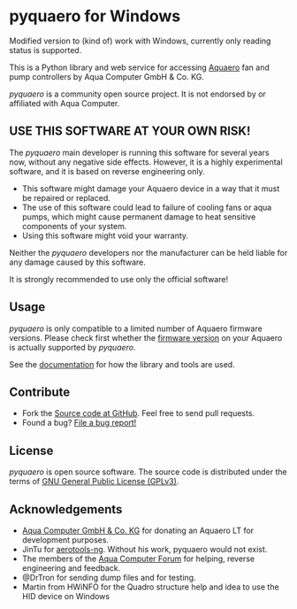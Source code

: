 # pyquaero for Windows

Modified version to (kind of) work with Windows, currently only reading status is supported.

This is a Python library and web service for accessing [Aquaero](https://aquacomputer.de/aquaero-5.html) fan and pump controllers by Aqua Computer GmbH & Co. KG.

_pyquaero_ is a community open source project. It is not endorsed by or affiliated with Aqua Computer.

## USE THIS SOFTWARE AT YOUR OWN RISK!

The _pyquaero_ main developer is running this software for several years now, without any negative side effects. However, it is a highly experimental software, and it is based on reverse engineering only.

* This software might damage your Aquaero device in a way that it must be repaired or replaced.
* The use of this software could lead to failure of cooling fans or aqua pumps, which might cause permanent damage to heat sensitive components of your system.
* Using this software might void your warranty.

Neither the _pyquaero_ developers nor the manufacturer can be held liable for any damage caused by this software.

It is strongly recommended to use only the official software!

## Usage

_pyquaero_ is only compatible to a limited number of Aquaero firmware versions. Please check first whether the [firmware version](https://shredzone.org/docs/pyquaero/firmware/) on your Aquaero is actually supported by _pyquaero_.

See the [documentation](https://shredzone.org/docs/pyquaero/index.html) for how the library and tools are used.

## Contribute

* Fork the [Source code at GitHub](https://github.com/shred/pyquaero). Feel free to send pull requests.
* Found a bug? [File a bug report!](https://github.com/shred/pyquaero/issues)

## License

_pyquaero_ is open source software. The source code is distributed under the terms of [GNU General Public License (GPLv3)](https://www.gnu.org/licenses/gpl-3.0.en.html#content).

## Acknowledgements

* [Aqua Computer GmbH & Co. KG](https://www.aquacomputer.de) for donating an Aquaero LT for development purposes.
* JinTu for [aerotools-ng](https://github.com/JinTu/aerotools-ng). Without his work, pyquaero would not exist.
* The members of the [Aqua Computer Forum](https://forum.aquacomputer.de) for helping, reverse engineering and feedback.
* @DrTron for sending dump files and for testing.
* Martin from HWiNFO for the Quadro structure help and idea to use the HID device on Windows
